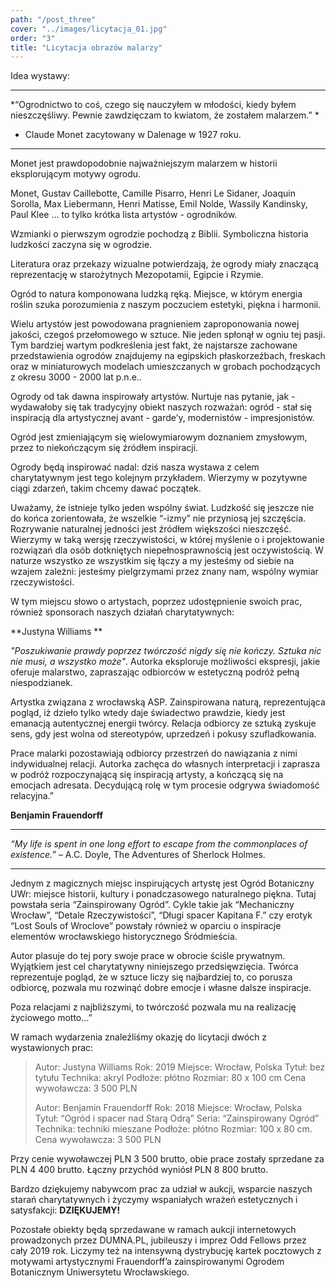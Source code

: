 ```yaml
---
path: "/post_three"
cover: "../images/licytacja_01.jpg"
order: "3"
title: "Licytacja obrazów malarzy"
---
```


Idea wystawy: 

--- 

*“Ogrodnictwo to coś, czego się nauczyłem w młodości, kiedy byłem nieszczęśliwy. Pewnie zawdzięczam to kwiatom, że zostałem malarzem.” *
- Claude Monet zacytowany w Dalenage w 1927 roku. 

---

Monet jest prawdopodobnie najważniejszym malarzem w historii eksplorującym motywy ogrodu.

Monet, Gustav Caillebotte, Camille Pisarro, Henri Le Sidaner, Joaquin Sorolla, Max Liebermann, Henri Matisse, Emil Nolde, Wassily Kandinsky, Paul Klee … to tylko krótka lista artystów - ogrodników. 

Wzmianki o pierwszym ogrodzie pochodzą z Biblii. Symboliczna historia ludzkości zaczyna się w ogrodzie.

Literatura oraz przekazy wizualne potwierdzają, że ogrody miały znaczącą reprezentację w starożytnych Mezopotamii, Egipcie i Rzymie. 

Ogród to natura komponowana ludzką ręką. Miejsce, w którym energia roślin szuka porozumienia z naszym poczuciem estetyki, piękna i harmonii. 

 

Wielu artystów jest powodowana pragnieniem zaproponowania nowej jakości, czegoś przełomowego w sztuce. Nie jeden spłonął w ogniu tej pasji. Tym bardziej wartym podkreślenia jest fakt, że najstarsze zachowane przedstawienia ogrodów znajdujemy na egipskich płaskorzeźbach, freskach oraz w miniaturowych modelach umieszczanych w grobach pochodzących z okresu 3000 - 2000 lat p.n.e..

Ogrody od tak dawna inspirowały artystów. Nurtuje nas pytanie, jak  - wydawałoby się tak tradycyjny obiekt naszych rozważań: ogród - stał się inspiracją dla artystycznej avant - garde’y, modernistów - impresjonistów. 

Ogród jest zmieniającym się wielowymiarowym doznaniem zmysłowym, przez to niekończącym się źródłem inspiracji. 

 

Ogrody będą inspirować nadal: dziś nasza wystawa z celem charytatywnym jest tego kolejnym przykładem. Wierzymy w pozytywne ciągi zdarzeń, takim chcemy dawać początek.

 

Uważamy, że istnieje tylko jeden wspólny świat. Ludzkość się jeszcze nie do końca zorientowała, że wszelkie “-izmy” nie przyniosą jej szczęścia. Rozrywanie naturalnej jedności jest źródłem większości nieszczęść. Wierzymy w taką wersję rzeczywistości, w której myślenie o i projektowanie rozwiązań dla osób dotkniętych niepełnosprawnością jest oczywistością. W naturze wszystko ze wszystkim się łączy a my jesteśmy od siebie na wzajem zależni: jesteśmy pielgrzymami przez znany nam, wspólny wymiar rzeczywistości. 

 

W tym miejscu słowo o artystach, poprzez udostępnienie swoich prac, również sponsorach naszych działań charytatywnych:

 

**Justyna Williams **

*"Poszukiwanie prawdy poprzez twórczość nigdy się nie kończy. Sztuka nic nie musi, a wszystko może"*. Autorka eksploruje możliwości ekspresji, jakie oferuje malarstwo, zapraszając odbiorców w estetyczną podróż pełną niespodzianek.

Artystka związana z wrocławską ASP. Zainspirowana naturą, reprezentująca pogląd, iż dzieło tylko wtedy daje świadectwo prawdzie, kiedy jest emanacją autentycznej energii twórcy. Relacja odbiorcy ze sztuką zyskuje sens, gdy jest wolna od stereotypów, uprzedzeń i pokusy szufladkowania.

Prace malarki pozostawiają odbiorcy przestrzeń do nawiązania z nimi indywidualnej relacji. Autorka zachęca do własnych interpretacji i zaprasza w podróż rozpoczynającą się inspiracją artysty, a kończącą się na emocjach adresata. Decydującą rolę w tym procesie odgrywa świadomość relacyjna.”


**Benjamin Frauendorff**

---

*“My life is spent in one long effort to escape from the commonplaces of existence.”* 
– A.C. Doyle, The Adventures of Sherlock Holmes. 

---

Jednym z magicznych miejsc inspirujących artystę jest Ogród Botaniczny UWr: miejsce historii, kultury i ponadczasowego naturalnego piękna. Tutaj powstała seria “Zainspirowany Ogród”. Cykle takie jak “Mechaniczny Wrocław”, “Detale Rzeczywistości”, “Długi spacer Kapitana F.” czy erotyk “Lost Souls of Wroclove” powstały również w oparciu o inspiracje elementów wrocławskiego historycznego Śródmieścia.   

Autor plasuje do tej pory swoje prace w obrocie ściśle prywatnym.  Wyjątkiem jest cel charytatywny niniejszego przedsięwzięcia. Twórca reprezentuje pogląd, że w sztuce liczy się najbardziej to, co porusza odbiorcę, pozwala mu rozwinąć dobre emocje i własne dalsze inspiracje. 

Poza relacjami z najbliższymi, to twórczość pozwala mu na realizację życiowego motto…” 

 

W ramach wydarzenia znaleźliśmy okazję do licytacji dwóch z wystawionych prac:

>Autor:                  Justyna Williams
>Rok:                    2019
>Miejsce:              Wrocław, Polska
>Tytuł:                  bez tytułu
>Technika:           akryl
>Podłoże:             płótno
>Rozmiar:             80 x 100 cm
Cena wywoławcza: 3 500 PLN
>
>   
>
>Autor:                  Benjamin Frauendorff
>Rok:                      2018
>Miejsce:              Wrocław, Polska
>Tytuł:                    “Ogród i spacer nad Starą Odrą”
>Seria:                    “Zainspirowany Ogród”
>Technika:            techniki mieszane 
>Podłoże:             płótno
>Rozmiar:              100 x 80 cm.
Cena wywoławcza: 3 500 PLN

Przy cenie wywoławczej PLN 3 500 brutto, obie prace zostały sprzedane za PLN 4 400 brutto. Łączny przychód wyniósł PLN 8 800 brutto. 

Bardzo dziękujemy nabywcom prac za udział w aukcji, wsparcie naszych starań charytatywnych i życzymy wspaniałych wrażeń estetycznych i satysfakcji: **DZIĘKUJEMY!** 

Pozostałe obiekty będą sprzedawane w ramach aukcji internetowych prowadzonych przez DUMNA.PL, jubileuszy i imprez Odd Fellows przez cały 2019 rok.  Liczymy też na intensywną dystrybucję kartek pocztowych z motywami artystycznymi Frauendorff’a zainspirowanymi Ogrodem Botanicznym Uniwersytetu Wrocławskiego.
